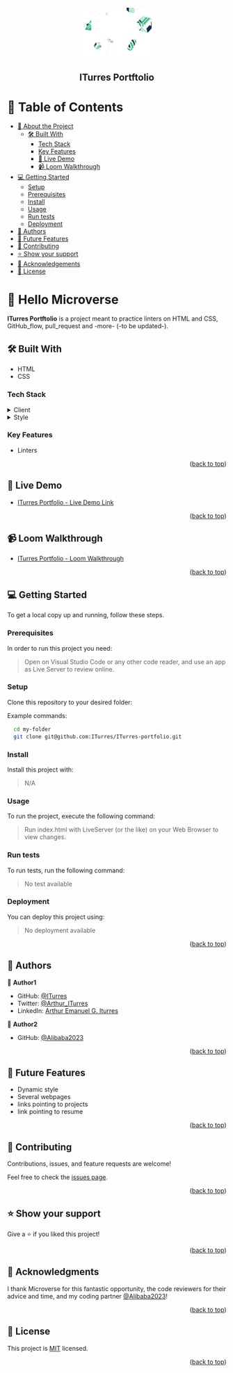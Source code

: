 <a name="readme-top"></a>

<div align="center">

<img src="src/assets/media/sections-illustrations/desktop-illustrations/llustration-header-desktop.png"
  alt="logo" width="160"  height="auto" />
<br>

  <h2><b>ITurres Portftolio</b></h2>

</div>

<!-- TABLE OF CONTENTS -->

# 📗 Table of Contents

- [📖 About the Project](#about-project)
  - [🛠 Built With](#built-with)
    - [Tech Stack](#tech-stack)
    - [Key Features](#key-features)
    - [🚀 Live Demo](#live-demo)
    - [📹 Loom Walkthrough](#loom-Walkthrough)
- [💻 Getting Started](#getting-started)
  - [Setup](#setup)
  - [Prerequisites](#prerequisites)
  - [Install](#install)
  - [Usage](#usage)
  - [Run tests](#run-tests)
  - [Deployment](#deployment)
- [👥 Authors](#authors)
- [🔭 Future Features](#future-features)
- [🤝 Contributing](#contributing)
- [⭐️ Show your support](#support)
- [🙏 Acknowledgements](#acknowledgements)
- [📝 License](#license)

<!-- PROJECT DESCRIPTION -->

# 📖 Hello Microverse <a name="about-project"></a>

**ITurres Portftolio** is a project meant to practice linters on HTML and CSS, GitHub_flow, pull_request and -more- (-to be updated-).

## 🛠 Built With <a name="built-with"></a>

- HTML
- CSS

### Tech Stack <a name="tech-stack"></a>

<details>
  <summary>Client</summary>
  <ul>
    <li><a href="#">HTML</a></li>
  </ul>
</details>

<details>
  <summary>Style</summary>
  <ul>
    <li><a href="#">CSS</a></li>
  </ul>
</details>

<!-- Features -->

### Key Features <a name="key-features"></a>

- Linters

<!-- I will keep this for future reference -->
<!-- - **[key_feature_1]**
- **[key_feature_2]**
- **[key_feature_3]** -->

<p align="right">(<a href="#readme-top">back to top</a>)</p>

<!-- LIVE DEMO -->

## 🚀 Live Demo <a name="live-demo"></a>

- [ITurres Portfolio - Live Demo Link](https://iturres.github.io/ITurres-portfolio/)

<p align="right">(<a href="#readme-top">back to top</a>)</p>

<!-- LIVE DEMO -->

## 📹 Loom Walkthrough <a name="loom-walkthrough"></a>

- [ITurres Portfolio - Loom Walkthrough](https://www.loom.com/share/290c80d022f54af1ac54b625fdeb67b4)

<p align="right">(<a href="#readme-top">back to top</a>)</p>

<!-- GETTING STARTED -->

## 💻 Getting Started <a name="getting-started"></a>

To get a local copy up and running, follow these steps.

### Prerequisites

In order to run this project you need:

> Open on Visual Studio Code or any other code reader, and use an app as Live Server to review online.

<!-- I will keep this for future reference -->
<!--
Example command:

```sh
 gem install rails
```
 -->

### Setup

Clone this repository to your desired folder:

Example commands:

```sh
  cd my-folder
  git clone git@github.com:ITurres/ITurres-portfolio.git
```

### Install

Install this project with:

> N/A

<!-- I will keep this for future reference -->
<!--
Example command:

```sh
  cd my-project
  gem install
```
--->

### Usage

To run the project, execute the following command:

> Run index.html with LiveServer (or the like) on your Web Browser to view changes.

<!-- I will keep this for future reference -->
<!--
Example command:

```sh
  rails server
```
--->

### Run tests

To run tests, run the following command:

> No test available

<!-- I will keep this for future reference -->
<!--
Example command:

```sh
  bin/rails test test/models/article_test.rb
```
--->

### Deployment

You can deploy this project using:

> No deployment available

<!-- I will keep this for future reference -->
<!--
Example:

```sh

```
 -->

<p align="right">(<a href="#readme-top">back to top</a>)</p>

<!-- AUTHORS -->

## 👥 Authors <a name="authors"></a>

👤 **Author1**

- GitHub: [@ITurres](https://github.com/ITurres)
- Twitter: [@Arthur_ITurres](https://twitter.com/ArthurIturres)
- LinkedIn: [Arthur Emanuel G. Iturres](https://www.linkedin.com/in/arturoemanuelguerraiturres/)

👤 **Author2**

- GitHub: [@Alibaba2023](https://github.com/Alibaba2023)

<p align="right">(<a href="#readme-top">back to top</a>)</p>

<!-- FUTURE FEATURES -->

## 🔭 Future Features <a name="future-features"></a>

- Dynamic style
- Several webpages
- links pointing to projects
- link pointing to resume

<!-- I will keep this for future reference -->
<!-- - [ ] **[new_feature_1]**
- [ ] **[new_feature_2]**
- [ ] **[new_feature_3]** -->

<p align="right">(<a href="#readme-top">back to top</a>)</p>

<!-- CONTRIBUTING -->

## 🤝 Contributing <a name="contributing"></a>

Contributions, issues, and feature requests are welcome!

Feel free to check the [issues page](../../issues/).

<p align="right">(<a href="#readme-top">back to top</a>)</p>

<!-- SUPPORT -->

## ⭐️ Show your support <a name="support"></a>

Give a ⭐ if you liked this project!

<p align="right">(<a href="#readme-top">back to top</a>)</p>

<!-- ACKNOWLEDGEMENTS -->

## 🙏 Acknowledgments <a name="acknowledgements"></a>

I thank Microverse for this fantastic opportunity, the code reviewers for their advice and time, and my coding partner [@Alibaba2023](https://github.com/Alibaba2023)!

<p align="right">(<a href="#readme-top">back to top</a>)</p>

<!-- LICENSE -->

## 📝 License <a name="license"></a>

This project is [MIT](./MIT.md) licensed.

<p align="right">(<a href="#readme-top">back to top</a>)</p>
